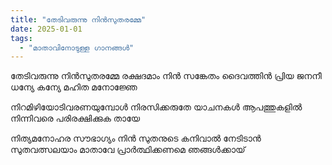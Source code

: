 ```yaml
---
title: "തേടിവരുന്നു നിന്‍സുതരമ്മേ"
date: 2025-01-01
tags:
  - "മാതാവിനോടുള്ള ഗാനങ്ങൾ"
---
```


തേടിവരുന്നു നിന്‍സുതരമ്മേ രക്ഷദമാം നിൻ സങ്കേതം
ദൈവത്തിന്‍ പ്രിയ ജനനീ ധന്യേ കന്യേ മഹിത മനോജ്ഞേ

നിറമിഴിയോടിവരണയുമ്പോള്‍
നിരസിക്കരുതേ യാചനകൾ
ആപത്തുകളില്‍ നിന്നിവരെ
പരിരക്ഷിക്കുക തായേ

നിത്യമനോഹര സൗഭാഗ്യം നിന്‍
സുതനുടെ കനിവാല്‍ നേടിടാൻ
സുതവത്സലയാം മാതാവേ
പ്രാര്‍ത്ഥിക്കണമെ ഞങ്ങള്‍ക്കായ്‌
